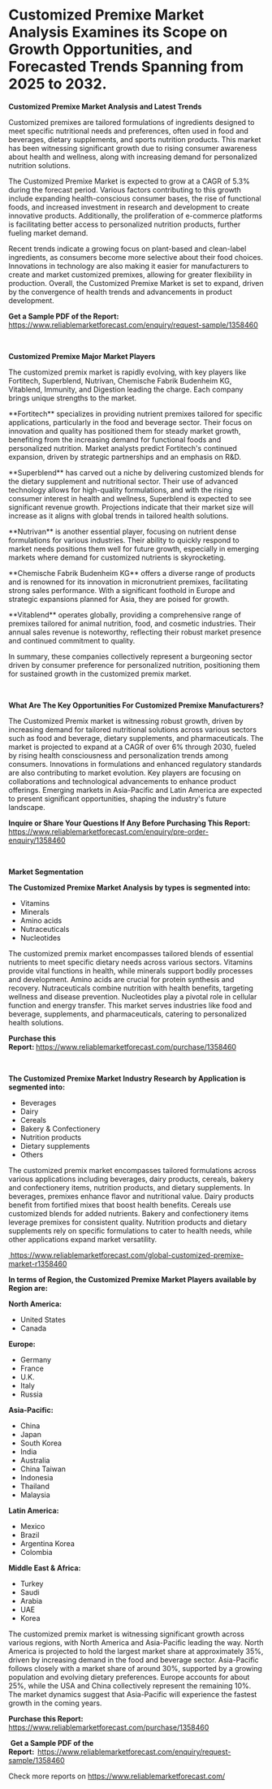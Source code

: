 <p><h1>Customized Premixe Market Analysis Examines its Scope on Growth Opportunities, and Forecasted Trends Spanning from 2025 to 2032.</h1></p><p><strong>Customized Premixe Market Analysis and Latest Trends</strong></p>
<p><p>Customized premixes are tailored formulations of ingredients designed to meet specific nutritional needs and preferences, often used in food and beverages, dietary supplements, and sports nutrition products. This market has been witnessing significant growth due to rising consumer awareness about health and wellness, along with increasing demand for personalized nutrition solutions.</p><p>The Customized Premixe Market is expected to grow at a CAGR of 5.3% during the forecast period. Various factors contributing to this growth include expanding health-conscious consumer bases, the rise of functional foods, and increased investment in research and development to create innovative products. Additionally, the proliferation of e-commerce platforms is facilitating better access to personalized nutrition products, further fueling market demand.</p><p>Recent trends indicate a growing focus on plant-based and clean-label ingredients, as consumers become more selective about their food choices. Innovations in technology are also making it easier for manufacturers to create and market customized premixes, allowing for greater flexibility in production. Overall, the Customized Premixe Market is set to expand, driven by the convergence of health trends and advancements in product development.</p></p>
<p><strong>Get a Sample PDF of the Report:&nbsp;</strong> <a href="https://www.reliablemarketforecast.com/enquiry/request-sample/1358460?utm_campaign=2325&utm_medium=2&utm_source=Github&utm_content=ia&utm_term=22032025&utm_id=customized-premixe">https://www.reliablemarketforecast.com/enquiry/request-sample/1358460</a></p>
<p>&nbsp;</p>
<p><strong>Customized Premixe Major Market Players</strong></p>
<p><p>The customized premix market is rapidly evolving, with key players like Fortitech, Superblend, Nutrivan, Chemische Fabrik Budenheim KG, Vitablend, Immunity, and Digestion leading the charge. Each company brings unique strengths to the market.</p><p>**Fortitech** specializes in providing nutrient premixes tailored for specific applications, particularly in the food and beverage sector. Their focus on innovation and quality has positioned them for steady market growth, benefiting from the increasing demand for functional foods and personalized nutrition. Market analysts predict Fortitech's continued expansion, driven by strategic partnerships and an emphasis on R&D.</p><p>**Superblend** has carved out a niche by delivering customized blends for the dietary supplement and nutritional sector. Their use of advanced technology allows for high-quality formulations, and with the rising consumer interest in health and wellness, Superblend is expected to see significant revenue growth. Projections indicate that their market size will increase as it aligns with global trends in tailored health solutions.</p><p>**Nutrivan** is another essential player, focusing on nutrient dense formulations for various industries. Their ability to quickly respond to market needs positions them well for future growth, especially in emerging markets where demand for customized nutrients is skyrocketing.</p><p>**Chemische Fabrik Budenheim KG** offers a diverse range of products and is renowned for its innovation in micronutrient premixes, facilitating strong sales performance. With a significant foothold in Europe and strategic expansions planned for Asia, they are poised for growth.</p><p>**Vitablend** operates globally, providing a comprehensive range of premixes tailored for animal nutrition, food, and cosmetic industries. Their annual sales revenue is noteworthy, reflecting their robust market presence and continued commitment to quality.</p><p>In summary, these companies collectively represent a burgeoning sector driven by consumer preference for personalized nutrition, positioning them for sustained growth in the customized premix market.</p></p>
<p>&nbsp;</p>
<p><strong>What Are The Key Opportunities For Customized Premixe Manufacturers?</strong></p>
<p><p>The Customized Premix market is witnessing robust growth, driven by increasing demand for tailored nutritional solutions across various sectors such as food and beverage, dietary supplements, and pharmaceuticals. The market is projected to expand at a CAGR of over 6% through 2030, fueled by rising health consciousness and personalization trends among consumers. Innovations in formulations and enhanced regulatory standards are also contributing to market evolution. Key players are focusing on collaborations and technological advancements to enhance product offerings. Emerging markets in Asia-Pacific and Latin America are expected to present significant opportunities, shaping the industry's future landscape.</p></p>
<p><strong>Inquire or Share Your Questions If Any Before Purchasing This Report:</strong> <a href="https://www.reliablemarketforecast.com/enquiry/pre-order-enquiry/1358460?utm_campaign=2325&utm_medium=2&utm_source=Github&utm_content=ia&utm_term=22032025&utm_id=customized-premixe">https://www.reliablemarketforecast.com/enquiry/pre-order-enquiry/1358460</a></p>
<p>&nbsp;</p>
<p><strong>Market Segmentation</strong></p>
<p><strong>The Customized Premixe Market Analysis by types is segmented into:</strong></p>
<p><ul><li>Vitamins</li><li>Minerals</li><li>Amino acids</li><li>Nutraceuticals</li><li>Nucleotides</li></ul></p>
<p><p>The customized premix market encompasses tailored blends of essential nutrients to meet specific dietary needs across various sectors. Vitamins provide vital functions in health, while minerals support bodily processes and development. Amino acids are crucial for protein synthesis and recovery. Nutraceuticals combine nutrition with health benefits, targeting wellness and disease prevention. Nucleotides play a pivotal role in cellular function and energy transfer. This market serves industries like food and beverage, supplements, and pharmaceuticals, catering to personalized health solutions.</p></p>
<p><strong>Purchase this Report:&nbsp;</strong><a href="https://www.reliablemarketforecast.com/purchase/1358460?utm_campaign=2325&utm_medium=2&utm_source=Github&utm_content=ia&utm_term=22032025&utm_id=customized-premixe">https://www.reliablemarketforecast.com/purchase/1358460</a></p>
<p>&nbsp;</p>
<p><strong>The Customized Premixe Market Industry Research by Application is segmented into:</strong></p>
<p><ul><li>Beverages</li><li>Dairy</li><li>Cereals</li><li>Bakery & Confectionery</li><li>Nutrition products</li><li>Dietary supplements</li><li>Others</li></ul></p>
<p><p>The customized premix market encompasses tailored formulations across various applications including beverages, dairy products, cereals, bakery and confectionery items, nutrition products, and dietary supplements. In beverages, premixes enhance flavor and nutritional value. Dairy products benefit from fortified mixes that boost health benefits. Cereals use customized blends for added nutrients. Bakery and confectionery items leverage premixes for consistent quality. Nutrition products and dietary supplements rely on specific formulations to cater to health needs, while other applications expand market versatility.</p></p>
<p><a href="https://www.reliablemarketforecast.com/global-customized-premixe-market-r1358460?utm_campaign=2325&utm_medium=2&utm_source=Github&utm_content=ia&utm_term=22032025&utm_id=customized-premixe">&nbsp;https://www.reliablemarketforecast.com/global-customized-premixe-market-r1358460</a></p>
<p><strong>In terms of Region, the Customized Premixe Market Players available by Region are:</strong></p>
<p>
    <p> <strong> North America: </strong>
        <ul>
            <li>United States</li>
            <li>Canada</li>
        </ul>
        </p> 
    <p> <strong> Europe: </strong>
        <ul>
            <li>Germany</li>
            <li>France</li>
            <li>U.K.</li>
            <li>Italy</li>
            <li>Russia</li>
        </ul>
        </p> 
    <p> <strong> Asia-Pacific: </strong>
        <ul>
            <li>China</li>
            <li>Japan</li>
            <li>South Korea</li>
            <li>India</li>
            <li>Australia</li>
            <li>China Taiwan</li>
            <li>Indonesia</li>
            <li>Thailand</li>
            <li>Malaysia</li>
        </ul>
        </p> 
    <p> <strong> Latin America: </strong>
        <ul>
            <li>Mexico</li>
            <li>Brazil</li>
            <li>Argentina Korea</li>
            <li>Colombia</li>
        </ul>
        </p> 
    <p> <strong> Middle East & Africa: </strong>
        <ul>
            <li>Turkey</li>
            <li>Saudi</li>
            <li>Arabia</li>
            <li>UAE</li>
            <li>Korea</li>
        </ul>
    </p>
    </p>
<p><p>The customized premix market is witnessing significant growth across various regions, with North America and Asia-Pacific leading the way. North America is projected to hold the largest market share at approximately 35%, driven by increasing demand in the food and beverage sector. Asia-Pacific follows closely with a market share of around 30%, supported by a growing population and evolving dietary preferences. Europe accounts for about 25%, while the USA and China collectively represent the remaining 10%. The market dynamics suggest that Asia-Pacific will experience the fastest growth in the coming years.</p></p>
<p><strong>Purchase this Report: </strong><a href="https://www.reliablemarketforecast.com/purchase/1358460?utm_campaign=2325&utm_medium=2&utm_source=Github&utm_content=ia&utm_term=22032025&utm_id=customized-premixe">https://www.reliablemarketforecast.com/purchase/1358460</a></p>
<p>&nbsp;<strong>Get a Sample PDF of the Report:&nbsp;&nbsp;</strong><a href="https://www.reliablemarketforecast.com/enquiry/request-sample/1358460?utm_campaign=2325&utm_medium=2&utm_source=Github&utm_content=ia&utm_term=22032025&utm_id=customized-premixe">https://www.reliablemarketforecast.com/enquiry/request-sample/1358460</a></p>
<p><strong></strong></p>
<p>Check more reports on <a href="https://www.reliablemarketforecast.com/?utm_campaign=2325&utm_medium=2&utm_source=Github&utm_content=ia&utm_term=22032025&utm_id=customized-premixe">https://www.reliablemarketforecast.com/</a></p>